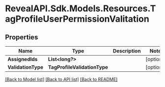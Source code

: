 # RevealAPI.Sdk.Models.Resources.TagProfileUserPermissionValitation
## Properties

Name | Type | Description | Notes
------------ | ------------- | ------------- | -------------
**AssignedIds** | **List&lt;long?&gt;** |  | [optional] 
**ValidationType** | **TagProfileValidationType** |  | [optional] 

[[Back to Model list]](../README.md#documentation-for-models) [[Back to API list]](../README.md#documentation-for-api-endpoints) [[Back to README]](../README.md)

